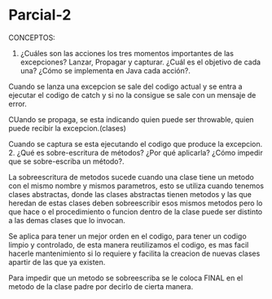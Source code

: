 # Parcial-2
CONCEPTOS:
1. ¿Cuáles son las acciones los tres momentos importantes de las excepciones?
   Lanzar, Propagar y capturar.
   ¿Cuál es el objetivo de cada una? ¿Cómo se implementa en Java cada acción?.

Cuando se lanza una excepcion se sale del codigo actual y se entra a ejecutar el codigo de catch y si no la consigue se sale con un mensaje de error.

CUando se propaga, se esta indicando quien puede ser throwable, quien puede recibir la excepcion.(clases)

Cuando se captura se esta ejecutando el codigo que produce la excepcion.
2. ¿Qué es sobre-escritura de métodos? ¿Por qué aplicarla? ¿Cómo impedir que se sobre-escriba un método?.
   
La sobreescritura de metodos sucede cuando una clase tiene un metodo con el mismo nombre y mismos parametros, esto se utiliza cuando tenemos clases abstractas, donde las clases abstractas tienen metodos y las que heredan de estas clases deben sobreescribir esos mismos metodos pero lo que hace o el procedimiento o funcion dentro de la clase puede ser distinto a las demas clases que lo invocan.

Se aplica para tener un mejor orden en el codigo, para tener un codigo limpio y controlado, de esta manera reutilizamos el codigo, es mas facil hacerle mantenimiento si lo requiere y facilita la creacion de nuevas clases apartir de las que ya existen.

Para impedir que un metodo se sobreescriba se le coloca FINAL en el metodo de la clase padre por decirlo de cierta manera.
